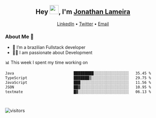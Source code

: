 <h2 align="center">Hey <img src="https://github.com/TheDudeThatCode/TheDudeThatCode/blob/master/Assets/Hi.gif" width="29">, I'm <a href="https://www.linkedin.com/in/jonathanlameira/">Jonathan Lameira</a></h2>
<p align="center">
  <a href="https://www.linkedin.com/in/jonathanlameira/">LinkedIn</a> •
  <a href="https://twitter.com/jlameira">Twitter</a> •
  <a href="mailto:jlameira@gmail.com">Email</a>
</p>

### About Me 🚀
- 🌱  I’m a brazilian Fullstack developer</br>
- 👨‍💻  I am passionate about Development</br>

<!-- ![Jonathan Lameira github stats](https://github-readme-stats.vercel.app/api?username=jlameirameli&show_icons=true&hide_border=true)&nbsp;&nbsp; -->

📊 This week I spent my time working on
<!--START_SECTION:waka-->

```txt
Java                           █████████░░░░░░░░░░░░░░░░   35.45 %
TypeScript                     ███████▒░░░░░░░░░░░░░░░░░   29.75 %
JavaScript                     ███░░░░░░░░░░░░░░░░░░░░░░   11.56 %
JSON                           ██▓░░░░░░░░░░░░░░░░░░░░░░   10.95 %
textmate                       █▓░░░░░░░░░░░░░░░░░░░░░░░   06.13 %
```

<!--END_SECTION:waka-->

<br />

![visitors](https://visitor-badge.laobi.icu/badge?page_id=jlameira.jlameira)
